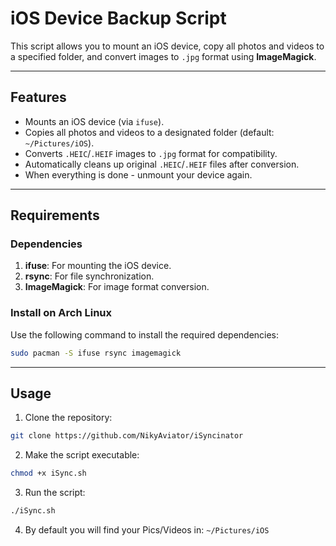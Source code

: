 # iOS Device Backup Script

This script allows you to mount an iOS device, copy all photos and videos to a specified folder, and convert images to `.jpg` format using **ImageMagick**.

---

## Features

- Mounts an iOS device (via `ifuse`).
- Copies all photos and videos to a designated folder (default: `~/Pictures/iOS`).
- Converts `.HEIC`/`.HEIF` images to `.jpg` format for compatibility.
- Automatically cleans up original `.HEIC`/`.HEIF` files after conversion.
- When everything is done - unmount your device again.

---

## Requirements

### Dependencies

1. **ifuse**: For mounting the iOS device.
2. **rsync**: For file synchronization.
3. **ImageMagick**: For image format conversion.

### Install on Arch Linux

Use the following command to install the required dependencies:

```bash
sudo pacman -S ifuse rsync imagemagick
```

---

## Usage

1. Clone the repository:

```bash
git clone https://github.com/NikyAviator/iSyncinator
```

2. Make the script executable:

```bash
chmod +x iSync.sh
```

3. Run the script:

```bash
./iSync.sh
```

4. By default you will find your Pics/Videos in: `~/Pictures/iOS `
